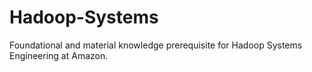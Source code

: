 # Hadoop-Systems
Foundational and material knowledge prerequisite for Hadoop Systems Engineering at Amazon.

